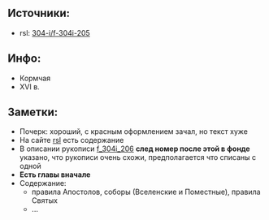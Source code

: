 ## Источники:

* rsl: [304-i/f-304i-205][rsl]

## Инфо:

* Кормчая
* XVI в.

## Заметки:

* Почерк: хороший, с красным оформлением зачал, но текст хуже
* На сайте [rsl][rsl] есть содержание
* В описании рукописи [f_304i_206][f_304i_206] **след номер после этой в фонде** указано, что рукописи очень
  схожи, предполагается что списаны с одной
* **Есть главы вначале**
* Содержание:
    * правила Апостолов, соборы (Вселенские и Поместные), правила Святых
    * ...

[rsl]: https://lib-fond.ru/lib-rgb/304-i/f-304i-205/

[f_304i_206]: ../f_304i_206/README.md